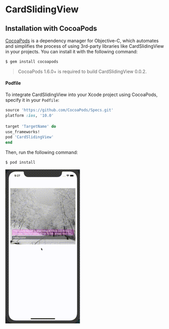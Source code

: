 # CardSlidingView

## Installation with CocoaPods

[CocoaPods](http://cocoapods.org) is a dependency manager for Objective-C, which automates and simplifies the process of using 3rd-party libraries like CardSlidingView in your projects. You can install it with the following command:

```bash
$ gem install cocoapods
```

> CocoaPods 1.6.0+ is required to build CardSlidingView 0.0.2.

#### Podfile

To integrate CardSlidingView into your Xcode project using CocoaPods, specify it in your `Podfile`:

```ruby
source 'https://github.com/CocoaPods/Specs.git'
platform :ios, '10.0'

target 'TargetName' do
use_frameworks!
pod 'CardSlidingView'
end
```

Then, run the following command:

```bash
$ pod install
```

![](ShotX.gif)
